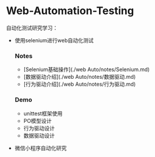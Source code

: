 # Web-Automation-Testing

自动化测试研究学习：
+ 使用selenium进行web自动化测试
  ### Notes
  + [Selenium基础操作](./web Auto/notes/Selenium.md)
  + [数据驱动介绍](./web Auto/notes/数据驱动.md)
  + [行为驱动介绍](./web Auto/notes/行为驱动.md)

  ### Demo
  + unittest框架使用
  + PO模型设计
  + 行为驱动设计
  + 数据驱动设计

+ 微信小程序自动化研究



